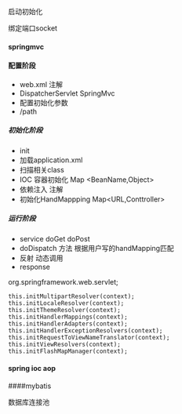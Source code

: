 
启动初始化

绑定端口socket

#### springmvc

#### 配置阶段
- web.xml 注解
- DispatcherServlet SpringMvc
- 配置初始化参数
- /path
##### 初始化阶段

- init
- 加载application.xml
- 扫描相关class
- IOC 容器初始化 Map <BeanName,Object>
- 依赖注入 注解
- 初始化HandMappping Map<URL,Conttroller>

##### 运行阶段

- service doGet doPost
- doDispatch 方法  根据用户写的handMapping匹配
- 反射 动态调用
- response

 org.springframework.web.servlet;

    this.initMultipartResolver(context);
    this.initLocaleResolver(context);
    this.initThemeResolver(context);
    this.initHandlerMappings(context);
    this.initHandlerAdapters(context);
    this.initHandlerExceptionResolvers(context);
    this.initRequestToViewNameTranslator(context);
    this.initViewResolvers(context);
    this.initFlashMapManager(context);
#### spring ioc aop 

####mybatis

数据库连接池

